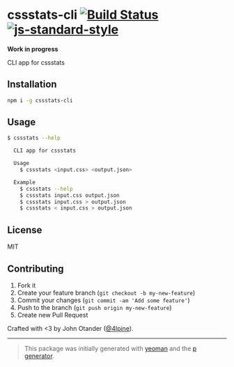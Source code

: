 # cssstats-cli [![Build Status](https://secure.travis-ci.org/cssstats/cssstats-cli.png?branch=master)](https://travis-ci.org/cssstats/cssstats-cli) [![js-standard-style](https://img.shields.io/badge/code%20style-standard-brightgreen.svg?style=flat)](https://github.com/feross/standard)

__Work in progress__

CLI app for cssstats

## Installation

```bash
npm i -g cssstats-cli
```

## Usage

```sh
$ cssstats --help

  CLI app for cssstats

  Usage
    $ cssstats <input.css> <output.json>

  Example
    $ cssstats --help
    $ cssstats input.css output.json
    $ cssstats input.css > output.json
    $ cssstats < input.css > output.json
```

## License

MIT

## Contributing

1. Fork it
2. Create your feature branch (`git checkout -b my-new-feature`)
3. Commit your changes (`git commit -am 'Add some feature'`)
4. Push to the branch (`git push origin my-new-feature`)
5. Create new Pull Request

Crafted with <3 by John Otander ([@4lpine](https://twitter.com/4lpine)).

***

> This package was initially generated with [yeoman](http://yeoman.io) and the [p generator](https://github.com/johnotander/generator-p.git).
